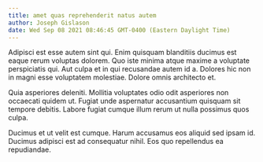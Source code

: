 ```yaml
---
title: amet quas reprehenderit natus autem
author: Joseph Gislason
date: Wed Sep 08 2021 08:46:45 GMT-0400 (Eastern Daylight Time)
---
```

Adipisci est esse autem sint qui. Enim quisquam blanditiis ducimus est eaque rerum voluptas dolorem. Quo iste minima atque maxime a voluptate perspiciatis qui. Aut culpa et in qui recusandae autem id a. Dolores hic non in magni esse voluptatem molestiae. Dolore omnis architecto et.

 Quia asperiores deleniti. Mollitia voluptates odio odit asperiores non occaecati quidem ut. Fugiat unde aspernatur accusantium quisquam sit tempore debitis. Labore fugiat cumque illum rerum ut nulla possimus quos culpa.

 Ducimus et ut velit est cumque. Harum accusamus eos aliquid sed ipsam id. Ducimus adipisci est ad consequatur nihil. Eos quo repellendus ea repudiandae.